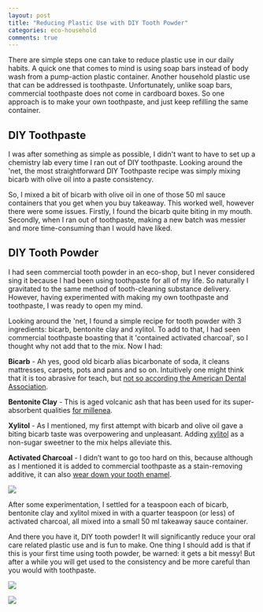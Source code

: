 ```yaml
---
layout: post
title: "Reducing Plastic Use with DIY Tooth Powder"
categories: eco-household
comments: true
---
```


There are simple steps one can take to reduce plastic use in our daily habits. A quick one that comes to mind is using soap bars instead of body wash from a pump-action plastic container. Another household plastic use that can be addressed is toothpaste. Unfortunately, unlike soap bars, commercial toothpaste does not come in cardboard boxes. So one approach is to make your own toothpaste, and just keep refilling the same container.

## DIY Toothpaste

I was after something as simple as possible, I didn't want to have to set up a chemistry lab every time I ran out of DIY toothpaste. Looking around the 'net, the most straightforward DIY Toothpaste recipe was simply mixing bicarb with olive oil into a paste consistency.

So, I mixed a bit of bicarb with olive oil in one of those 50 ml sauce containers that you get when you buy takeaway. This worked well, however there were some issues. Firstly, I found the bicarb quite biting in my mouth. Secondly, when I ran out of toothpaste, making a new batch was messier and more time-consuming than I would have liked.

## DIY Tooth Powder

I had seen commercial tooth powder in an eco-shop, but I never considered sing it because I had been using toothpaste for all of my life. So naturally I gravitated to the same method of tooth-cleaning substance delivery. However, having experimented with making my own toothpaste and toothpaste, I was ready to open my mind.

Looking around the 'net, I found a simple recipe for tooth powder with 3 ingredients: bicarb, bentonite clay and xylitol. To add to that, I had seen commercial toothpaste boasting that it 'contained activated charcoal', so I thought why not add that to the mix. Now I had:

**Bicarb** - Ah yes, good old bicarb alias bicarbonate of soda, it cleans mattresses, carpets, pots and pans and so on. Intuitively one might think that it is too abrasive for teach, but [not so according the American Dental Association](https://jada.ada.org/article/S0002-8177(17)30812-7/fulltext).

**Bentonite Clay** - This is aged volcanic ash that has been used for its super-absorbent qualities [for millenea](https://www.webmd.com/a-to-z-guides/bentonite-clay-benefits).

**Xylitol** - As I mentioned, my first attempt with bicarb and olive oil gave a biting bicarb taste was overpowering and unpleasant. Adding [xylitol](https://en.wikipedia.org/wiki/Xylitol) as a non-sugar sweetner to the mix helps alleviate this.

**Activated Charcoal** - I didn’t want to go too hard on this, because although as I mentioned it is added to commercial toothpaste as a stain-removing additive, it can also [wear down your tooth enamel](https://www.webmd.com/oral-health/what-to-know-about-activated-charcoal-whitening).

<a href="https://lh3.googleusercontent.com/pw/AP1GczODWkA0LU6BiVco6B40CRY4yafbbCqVsWFaeyIBvN65zI__9yUY7Cw1RvDX1F9hVeY3PU5Ag3X-hbbUcnJtbFpurNUwiZMtNH8M8-9saf_aJTuYkYk=w2400?source=screenshot.guru"> <img src="https://lh3.googleusercontent.com/pw/AP1GczODWkA0LU6BiVco6B40CRY4yafbbCqVsWFaeyIBvN65zI__9yUY7Cw1RvDX1F9hVeY3PU5Ag3X-hbbUcnJtbFpurNUwiZMtNH8M8-9saf_aJTuYkYk=w600-h360-p-k" /> </a>

After some experimentation, I settled for a teaspoon each of bicarb, bentonite clay and xylitol mixed in with a quarter teaspoon (or less) of activated charcoal, all mixed into a small 50 ml takeaway sauce container.

And there you have it, DIY tooth powder! It will significantly reduce your oral care related plastic use and is fun to make. One thing I should add is that if this is your first time using tooth powder, be warned: it gets a bit messy! But after a while you will get used to the consistency and be more careful than you would with toothpaste.

<a href="https://lh3.googleusercontent.com/pw/AP1GczOXif4-TIZyisVDeOgl1P-Efol-4onVEeWoFg3zy_p5W09qzxPI6XKsnc2HaIv9f2kHptdr9Yr_WvxP-hfbIpVcSpZc9aAM1pWQ43zvFpbGEo14I6k=w2400?source=screenshot.guru"> <img src="https://lh3.googleusercontent.com/pw/AP1GczOXif4-TIZyisVDeOgl1P-Efol-4onVEeWoFg3zy_p5W09qzxPI6XKsnc2HaIv9f2kHptdr9Yr_WvxP-hfbIpVcSpZc9aAM1pWQ43zvFpbGEo14I6k=w600-h315-p-k" /> </a>

<a href="https://lh3.googleusercontent.com/pw/AP1GczOdcrMl-0q2avkIdNg-vla4_U76xvKGwK41Tn8WTU2H61v4-cFYHdk8m5Lsq5n4Z4nbG0O1G_0tHEMojgXHOxgShogAdTkYserezqhxdP0h3Eva9t0=w2400?source=screenshot.guru"> <img src="https://lh3.googleusercontent.com/pw/AP1GczOdcrMl-0q2avkIdNg-vla4_U76xvKGwK41Tn8WTU2H61v4-cFYHdk8m5Lsq5n4Z4nbG0O1G_0tHEMojgXHOxgShogAdTkYserezqhxdP0h3Eva9t0=w600-h315-p-k" /> </a>


